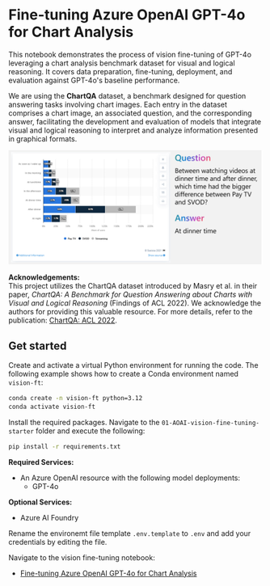 # Fine-tuning Azure OpenAI GPT-4o for Chart Analysis

This notebook demonstrates the process of vision fine-tuning of GPT-4o leveraging a chart analysis benchmark dataset for visual and logical reasoning. It covers data preparation, fine-tuning, deployment, and evaluation against GPT-4o's baseline performance.

We are using the **ChartQA** dataset, a benchmark designed for question answering tasks involving chart images. Each entry in the dataset comprises a chart image, an associated question, and the corresponding answer, facilitating the development and evaluation of models that integrate visual and logical reasoning to interpret and analyze information presented in graphical formats.

<img src="qna.png" alt="Frame Samples" width="1000">

__Acknowledgements:__  
This project utilizes the ChartQA dataset introduced by Masry et al. in their paper, *ChartQA: A Benchmark for Question Answering about Charts with Visual and Logical Reasoning* (Findings of ACL 2022). We acknowledge the authors for providing this valuable resource. For more details, refer to the publication: [ChartQA: ACL 2022](https://aclanthology.org/2022.findings-acl.177).

## Get started

Create and activate a virtual Python environment for running the code.
The following example shows how to create a Conda environment named `vision-ft`:

```bash
conda create -n vision-ft python=3.12
conda activate vision-ft
```

Install the required packages. Navigate to the `01-AOAI-vision-fine-tuning-starter` folder and execute the following:

```bash
pip install -r requirements.txt
```

__Required Services:__
- An Azure OpenAI resource with the following model deployments:
   - GPT-4o

__Optional Services:__
- Azure AI Foundry

Rename the environemt file template `.env.template` to `.env` and add your credentials by editing the file.

Navigate to the vision fine-tuning notebook:

- [Fine-tuning Azure OpenAI GPT-4o for Chart Analysis](fine-tune-aoai-gpt4o-for-chart-analysis.ipynb)
